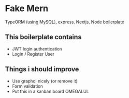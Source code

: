 # Fake Mern

TypeORM (using MySQL), express, Nextjs, Node boilerplate

## This boilerplate contains
- JWT login authentication
- Login / Register User

## Things i should improve

- Use graphql nicely (or remove it)
- Form validation
- Put this in a kanban board OMEGALUL